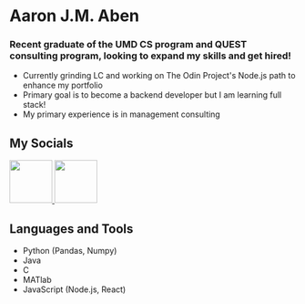 # Aaron J.M. Aben
### Recent graduate of the UMD CS program and QUEST consulting program, looking to expand my skills and get hired!
 - Currently grinding LC and working on The Odin Project's Node.js path to enhance my portfolio 
 - Primary goal is to become a backend developer but I am learning full stack!
 - My primary experience is in management consulting
## My Socials
<a href="https://www.instagram.com/ay.ruhn/" rel="nofollow">
    <img src="https://github.com/user-attachments/assets/80ffe066-d348-4aed-a277-cf2c8e1dbedd" width="75" height="75" />
</a>
<a href="https://www.linkedin.com/in/aaronjaben/" rel="nofollow">
    <img src="https://github.com/user-attachments/assets/fd3bf24b-3923-4d58-a255-0e0ed5edd408" width="75" height="75" />
</a>



## Languages and Tools
 - Python (Pandas, Numpy)
 - Java
 - C
 - MATlab
 - JavaScript (Node.js, React)

<!--
**aaron-j-aben/aaron-j-aben** is a ✨ _special_ ✨ repository because its `README.md` (this file) appears on your GitHub profile.

Here are some ideas to get you started:

- 🔭 I’m currently working on ...
- 🌱 I’m currently learning ...
- 👯 I’m looking to collaborate on ...
- 🤔 I’m looking for help with ...
- 💬 Ask me about ...
- 📫 How to reach me: ...
- 😄 Pronouns: ...
- ⚡ Fun fact: ...
-->
